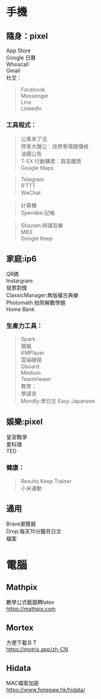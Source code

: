 # 手機  
## 隨身：pixel    
App Store  
Google 日曆  
Whoscall  
Gmail  
社交：  
>Facebook   
>Messenger  
>Line  
>Linkedln  
### 工具程式：  
>公車來了沒  
>停車大聲公：找停車場跟價格  
>油價公告  
>T-EX 行動購票：買高鐵票   
>Google Maps  
  
>Telegram  
>IFTTT  
>ＷeChat  
  
>計算機   
>Spendee:記帳   
   
>Shazam:辨識音樂  
>MB3  
>Google Keep  

## 家庭:ip6  
QR碼  
Instargram  
發票對獎  
ClassicManager:無版權古典樂  
Photomath:拍照解數學題  
Home Bank  
### 生產力工具：  
>Spark  
>簡報  
>KMPlayer  
>雲端硬碟  
>Gboard  
>Medium  
>TeamViewer  
教育：  
>學語言  
>Mondly:學日文 
>Easy Japanese  

## 娛樂:pixel    
皇室戰爭  
愛料理  
TED  
### 健康：  
>Results
>Keep Trainer  
>小米運動   


## 通用  
Brave瀏覽器  
Drop:每天15分鐘背日文   
檔案  


# 電腦  

## Mathpix  
數學公式截圖轉latex   
https://mathpix.com  

## Mortex  
方便下載ＢＴ  
https://motrix.app/zh-CN  

## Hidata
MAC檔案加密  
https://www.fonepaw.hk/hidata/
